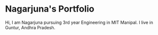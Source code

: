 # Nagarjuna's Portfolio

Hi, I am Nagarjuna pursuing 3rd year Engineering in MIT Manipal. I live in Guntur, Andhra Pradesh.